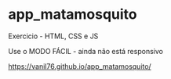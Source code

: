 # app_matamosquito
Exercicio - HTML, CSS e JS

Use o MODO FÁCIL - ainda não está responsivo

https://vanil76.github.io/app_matamosquito/
